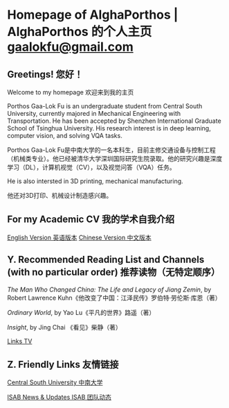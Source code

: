 # Homepage of AlghaPorthos | AlghaPorthos 的个人主页 gaalokfu@gmail.com 

## Greetings!  您好！

Welcome to my homepage 欢迎来到我的主页

Porthos Gaa-Lok Fu is an undergraduate student from Central South University, currently majored in Mechanical Engineering with Transportation. He has been accepted by Shenzhen International Graduate School of Tsinghua University. His research interest is in deep learning, computer vision, and solving VQA tasks.

Porthos Gaa-Lok Fu是中南大学的一名本科生，目前主修交通设备与控制工程（机械类专业）。他已经被清华大学深圳国际研究生院录取。他的研究兴趣是深度学习（DL），计算机视觉（CV），以及视觉问答（VQA）任务。


He is also intersted in 3D printing, mechanical manufacturing.

他还对3D打印、机械设计制造感兴趣。



## For my Academic CV 我的学术自我介绍

[English Version 英语版本](https://alghaporthos.github.io/Intro_English)
[Chinese Version 中文版本](https://alghaporthos.github.io/Intro_Chinese)

## Y. Recommended Reading List and Channels (with no particular order) 推荐读物（无特定顺序）

_The Man Who Changed China: The Life and Legacy of Jiang Zemin_, by Robert Lawrence Kuhn《他改变了中国：江泽民传》罗伯特·劳伦斯·库恩（著）

_Ordinary World_, by Yao Lu《平凡的世界》路遥（著）

_Insight_, by Jing Chai 《看见》柴静（著） 

[Links TV](https://www.youtube.com/@linksphotograph)

## Z. Friendly Links 友情链接

[Central South University 中南大学](https://www.csu.edu.cn/)

[ISAB News & Updates ISAB 团队动态](http://isab.run/)

